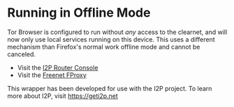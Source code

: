 Running in Offline Mode
========================

Tor Browser is configured to run without *any* access to the clearnet, and will now
only use local services running on this device. This uses a different mechanism than
Firefox's normal work offline mode and cannot be canceled.

 - Visit the [I2P Router Console](http://127.0.0.1:7657)
 - Visit the [Freenet FProxy](http://127.0.0.1:8888)

This wrapper has been developed for use with the I2P project. To learn more about I2P,
visit https://geti2p.net